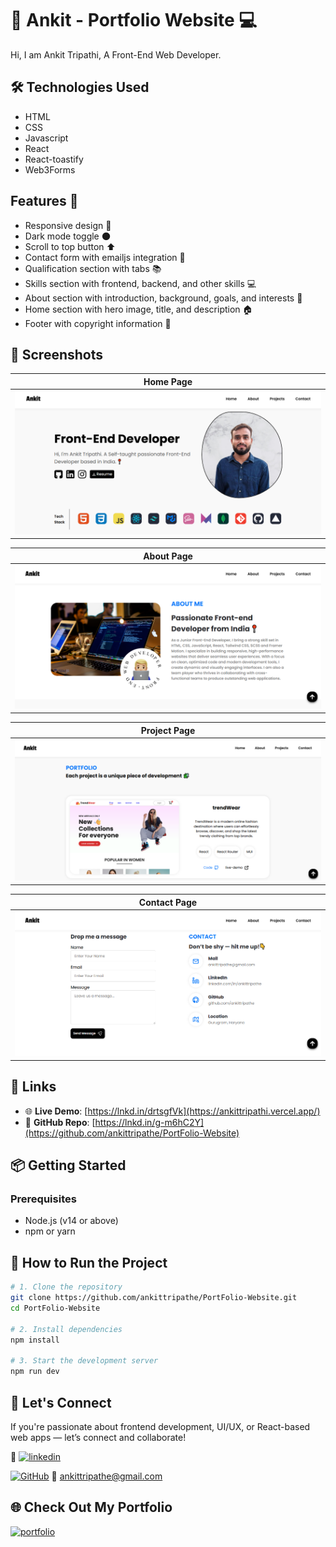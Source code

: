 # 🚀 Ankit - Portfolio Website 💻
Hi, I am Ankit Tripathi, A Front-End Web Developer.

## 🛠 Technologies Used
- HTML
- CSS
- Javascript
- React
- React-toastify
- Web3Forms




<!-- ************************ -->
## Features 🎉
- Responsive design 📱
- Dark mode toggle 🌑
- Scroll to top button ⬆️
- Contact form with emailjs integration 📧
- Qualification section with tabs 📚
- Skills section with frontend, backend, and other skills 💻
- About section with introduction, background, goals, and interests 📝
- Home section with hero image, title, and description 🏠
- Footer with copyright information 📜


## 📸 Screenshots

| Home Page                      |
| ------------------------------ |
| ![Home](./public/homePage.PNG) |

| About Page                       |
| -------------------------------- |
| ![About](./public/aboutPage.PNG) |

| Project Page                         |
| ------------------------------------ |
| ![Project](./public/projectPage.PNG) |

| Contact Page                         |
| ------------------------------------ |
| ![Contact](./public/contactPage.PNG) |

## 🔗 Links
- 🌐 **Live Demo**: [https://lnkd.in/drtsgfVk](https://ankittripathi.vercel.app/)
- 📁 **GitHub Repo**: [https://lnkd.in/g-m6hC2Y](https://github.com/ankittripathe/PortFolio-Website)


## 📦 Getting Started

### Prerequisites

- Node.js (v14 or above)
- npm or yarn

## 🚀 How to Run the Project

```bash
# 1. Clone the repository
git clone https://github.com/ankittripathe/PortFolio-Website.git
cd PortFolio-Website

# 2. Install dependencies
npm install

# 3. Start the development server
npm run dev
```

## 🤝 Let's Connect
If you're passionate about frontend development, UI/UX, or React-based web apps — let’s connect and collaborate!

🔗 [![linkedin](https://img.shields.io/badge/linkedin-0A66C2?style=for-the-badge&logo=linkedin&logoColor=white)](https://www.linkedin.com/in/ankittripathe)

[![GitHub](https://img.shields.io/badge/github-181717?style=for-the-badge&logo=github&logoColor=white)](https://github.com/ankittripathe)
📧 ankittripathe@gmail.com

## 🌐 Check Out My Portfolio
[![portfolio](https://img.shields.io/badge/my_portfolio-000?style=for-the-badge&logo=ko-fi&logoColor=white)](https://ankittripathi-portfolio.vercel.app/)